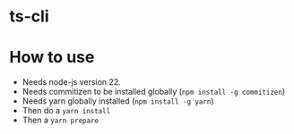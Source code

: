 # ts-cli

# How to use

- Needs node-js version 22.
- Needs commitizen to be installed globally (`npm install -g commitizen`)
- Needs yarn globally installed (`npm install -g yarn`)
- Then do a `yarn install`
- Then a `yarn prepare`
